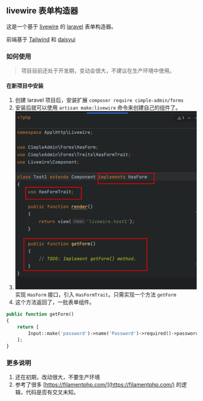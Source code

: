 ## livewire 表单构造器

这是一个基于 [livewire](https://laravel-livewire.com/) 的 [laravel](https://laravel.com/) 表单构造器。

前端基于 [Tailwind](https://tailwindcss.com/) 和 [daisyui](https://daisyui.com/)

### 如何使用
> 项目目前还处于开发期，变动会很大，不建议在生产环境中使用。

#### 在新项目中安装
1. 创建 laravel 项目后，安装扩展 `composer require cimple-admin/forms`
2. 安装后就可以使用 `artisan make:livewire` 命令来创建自己的组件了。
3. ![img.png](img.png)
   实现 `HasForm` 接口，引入 `HasFormTrait`。只需实现一个方法 `getForm`
4. 这个方法返回了，一批表单组件。
```php
public function getForm()
{
    return [
        Input::make('password')->name('Password')->required()->passwordMin(10),
    ];
}
```



### 更多说明
1. 还在初期，改动很大，不要生产环境
2. 参考了很多 [https://filamentphp.com/](https://filamentphp.com/) 的逻辑，代码是否有交叉未知。